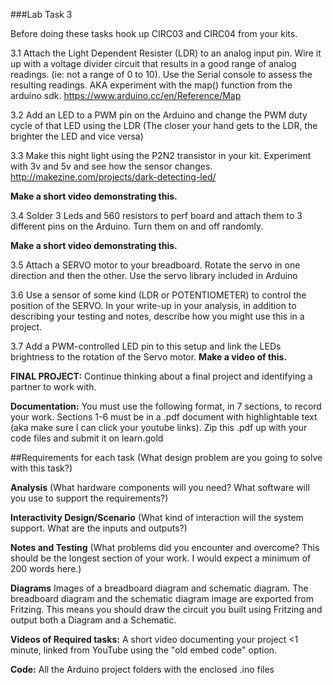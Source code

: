 ###Lab Task 3 


Before doing these tasks hook up CIRC03 and CIRC04 from your kits. 

3.1 Attach the Light Dependent Resister (LDR) to an analog input pin. Wire it up with a voltage divider circuit that results in a good range of analog readings. (ie: not a range of 0 to 10). Use the Serial console to assess the resulting readings. AKA experiment with the map() function from the arduino sdk. 
https://www.arduino.cc/en/Reference/Map

3.2 Add an LED to a PWM pin on the Arduino and change the PWM duty cycle of that LED using the LDR (The closer your hand gets to the LDR, the brighter the LED and vice versa)

3.3 Make this night light using the P2N2 transistor in your kit. Experiment with 3v and 5v and see how the sensor changes.  
http://makezine.com/projects/dark-detecting-led/ 

**Make a short video demonstrating this.** 

3.4 Solder 3 Leds and 560 resistors to perf board and attach them to 3 different pins on the Arduino. Turn them on and off randomly. 

**Make a short video demonstrating this.** 

3.5 Attach a SERVO motor to your breadboard. Rotate the servo in one direction and then the other. Use the servo library included in Arduino 

3.6 Use a sensor of some kind (LDR or POTENTIOMETER) to control the position of the SERVO. In your write-up in your analysis, in addition to describing your testing and notes, describe how you might use this in a project.

3.7 Add a PWM-controlled LED pin to this setup and link the LEDs brightness to the rotation of the Servo motor. **Make a video of this.**

**FINAL PROJECT:** Continue thinking about a final project and identifying a partner to work with.

**Documentation:**
You must use the following format, in 7 sections, to record your work. Sections 1-6 must be in a .pdf document with highlightable text (aka make sure I can click your youtube links). Zip this .pdf up with your code files and submit it on learn.gold 

##Requirements for each task 
(What design problem are you going to solve with this task?)

**Analysis**
(What hardware components will you need? What software will you use to support the requirements?)

**Interactivity Design/Scenario**
(What kind of interaction will the system support. What are the inputs and outputs?)

**Notes and Testing**
(What problems did you encounter and overcome? This should be the longest section of your work. I would expect a minimum of 200 words here.)

**Diagrams**
Images of a breadboard diagram and schematic diagram. The breadboard diagram and the schematic diagram image are exported from Fritzing. This means you should draw the circuit you built using Fritzing and output both a Diagram and a Schematic.  

**Videos of Required tasks:**
A short video documenting your project <1 minute, linked from YouTube using the "old embed code" option.

**Code:**
All the Arduino project folders with the enclosed .ino files 
